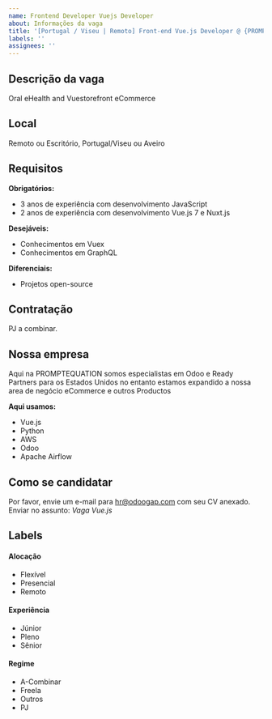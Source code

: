 ```yaml
---
name: Frontend Developer Vuejs Developer
about: Informações da vaga
title: '[Portugal / Viseu | Remoto] Front-end Vue.js Developer @ {PROMPTEQUATION}'
labels: ''
assignees: ''
---
```



## Descrição da vaga

Oral eHealth and Vuestorefront eCommerce

## Local

Remoto ou Escritório, Portugal/Viseu ou Aveiro


## Requisitos

**Obrigatórios:**
- 3 anos de experiência com desenvolvimento JavaScript
- 2 anos de experiência com desenvolvimento Vue.js 7 e Nuxt.js


**Desejáveis:**
- Conhecimentos em Vuex
- Conhecimentos em GraphQL

**Diferenciais:**
- Projetos open-source

## Contratação

PJ a combinar.

## Nossa empresa

Aqui na PROMPTEQUATION somos especialistas em Odoo e Ready Partners para os Estados Unidos no entanto estamos
expandido a nossa area de negócio eCommerce e outros Productos

**Aqui usamos:**
- Vue.js
- Python
- AWS
- Odoo
- Apache Airflow

## Como se candidatar

Por favor, envie um e-mail para hr@odoogap.com com seu CV anexado. Enviar no assunto: _Vaga Vue.js_

## Labels
<!-- retire os labels que não fazem sentido à vaga -->

#### Alocação
- Flexível
- Presencial
- Remoto

#### Experiência

- Júnior
- Pleno
- Sênior

#### Regime

- A-Combinar
- Freela
- Outros
- PJ
